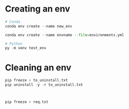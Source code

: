 # Creating an env

```python
# Conda
conda env create --name new_env

conda env create --name envname --file=environments.yml

# Python
py -m venv test_env

```

# Cleaning an env

```python
pip freeze > to_uninstall.txt     
pip uninstall -y -r to_uninstall.txt



pip freeze > req.txt

```

